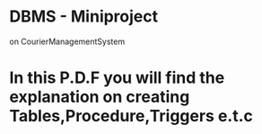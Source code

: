 # DBMS - Miniproject
 on CourierManagementSystem

# In this P.D.F you will find the explanation on creating Tables,Procedure,Triggers e.t.c 

